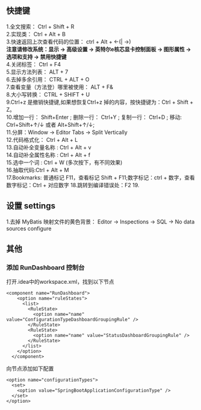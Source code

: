 ## 快捷键  
1.全文搜索： Ctrl + Shift + R  
2.实现类： Ctrl + Alt + B  
3.快速返回上次查看代码的位置： ctrl + Alt + <-(| ->)  
**注意请修改系统：显示 -> 高级设置 -> 英特尔e核芯显卡控制面板 -> 图形属性 -> 选项和支持 -> 禁用快捷键**  
4.关闭标签： Ctrl + F4  
5.显示方法列表： ALT + 7  
6.去掉多余引用： CTRL + ALT + O  
7.查看变量（方法登）哪里被使用： ALT + F&   
8.大小写转换： CTRL + SHIFT + U  
9.Ctrl+z 是撤销快捷键,如果想恢复Ctrl+z 掉的内容，按快捷键为：Ctrl + Shift + Z。  
10.增加一行： Shift+Enter ; 删除一行： Ctrl+Y ; 复制一行： Ctrl+D ; 移动: Ctrl+Shift+↑/↓  或者  Alt+Shift+↑/↓;  
11.分屏：Window -> Editor Tabs -> Split Vertically  
12.代码格式化： Ctrl + Alt + L  
13.自动补全变量名称 : Ctrl + Alt + v  
14.自动补全属性名称 : Ctrl + Alt + f  
15.选中一个词 : Ctrl + W (多次按下，有不同效果)  
16.抽取代码:Ctrl + Alt + M    
17.Bookmarks: 普通标记 F11，查看标记 Shift + F11;数字标记：ctrl + 数字，查看数字标记：Ctrl + 对应数字
18.跳转到编译错误处：F2
19.

## 设置 settings  
1.去掉 MyBatis 映射文件的黄色背景： Editor -> Inspections -> SQL -> No data sources configure  

## 其他
### 添加 RunDashboard 控制台
打开.idea中的workspace.xml，找到以下节点  
```
<component name="RunDashboard">
    <option name="ruleStates">
      <list>
        <RuleState>
          <option name="name" value="ConfigurationTypeDashboardGroupingRule" />
        </RuleState>
        <RuleState>
          <option name="name" value="StatusDashboardGroupingRule" />
        </RuleState>
      </list>
    </option>
  </component>
```  
向节点添加如下配置  
```
<option name="configurationTypes">
  <set>
    <option value="SpringBootApplicationConfigurationType" />
  </set>
</option>
```


